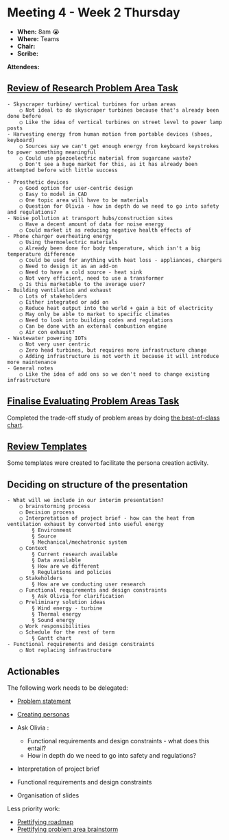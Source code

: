 # Meeting 4 - Week 2 Thursday

- **When:** 8am 😭
- **Where:** Teams
- **Chair:** 
- **Scribe:** 

**Attendees:**

## [Review of Research Problem Area Task](https://gitlab.com/dennuguyen/desn2000/-/issues/22)
	- Skyscraper turbine/ vertical turbines for urban areas
		○ Not ideal to do skyscraper turbines because that's already been done before
		○ Like the idea of vertical turbines on street level to power lamp posts 
	- Harvesting energy from human motion from portable devices (shoes, keyboard)
		○ Sources say we can't get enough energy from keyboard keystrokes to power something meaningful 
		○ Could use piezoelectric material from sugarcane waste?
		○ Don't see a huge market for this, as it has already been attempted before with little success
		
	- Prosthetic devices
		○ Good option for user-centric design 
		○ Easy to model in CAD 
		○ One topic area will have to be materials
		○ Question for Olivia - how in depth do we need to go into safety and regulations?
	- Noise pollution at transport hubs/construction sites
		○ Have a decent amount of data for noise energy 
		○ Could market it as reducing negative health effects of 
	- Phone charger overheating energy
		○ Using thermoelectric materials 
		○ Already been done for body temperature, which isn't a big temperature difference
		○ Could be used for anything with heat loss - appliances, chargers 
		○ Need to design it as an add-on 
		○ Need to have a cold source - heat sink 
		○ Not very efficient, need to use a transformer 
		○ Is this marketable to the average user?
	- Building ventilation and exhaust
		○ Lots of stakeholders
		○ Either integrated or add on 
		○ Reduce heat output into the world + gain a bit of electricity
		○ May only be able to market to specific climates
		○ Need to look into building codes and regulations 
		○ Can be done with an external combustion engine
		○ Air con exhaust?
	- Wastewater powering IOTs
		○ Not very user centric
		○ Zero head turbines, but requires more infrastructure change
		○ Adding infrastructure is not worth it because it will introduce more maintenance
	- General notes
		○ Like the idea of add ons so we don't need to change existing infrastructure



## [Finalise Evaluating Problem Areas Task](https://gitlab.com/dennuguyen/desn2000/-/issues/23)

Completed the trade-off study of problem areas by doing [the best-of-class chart](https://docs.google.com/spreadsheets/d/15Y5BLjWYeOzdiXMWd3SZe7I68tTQgj5_khv4GgHinzo/edit?usp=sharing).

## [Review Templates](https://gitlab.com/dennuguyen/desn2000/-/issues/30)

Some templates were created to facilitate the persona creation activity.

## Deciding on structure of the presentation
	- What will we include in our interim presentation?
		○ brainstorming process
		○ Decision process
		○ Interpretation of project brief - how can the heat from ventilation exhaust by converted into useful energy
			§ Environment
			§ Source
			§ Mechanical/mechatronic system 
		○ Context
			§ Current research available
			§ Data available
			§ How are we different
			§ Regulations and policies 
		○ Stakeholders
			§ How are we conducting user research
		○ Functional requirements and design constraints
			§ Ask Olivia for clarification
		○ Preliminary solution ideas
			§ Wind energy - turbine
			§ Thermal energy 
			§ Sound energy 
		○ Work responsibilities
		○ Schedule for the rest of term 
			§ Gantt chart 
	- Functional requirements and design constraints
		○ Not replacing infrastructure 

## Actionables

The following work needs to be delegated:
- [Problem statement](https://gitlab.com/dennuguyen/desn2000/-/issues/19)
- [Creating personas](https://gitlab.com/dennuguyen/desn2000/-/issues/20)
- Ask Olivia :
	- Functional requirements and design constraints - what does this entail?
	- How in depth do we need to go into safety and regulations?
- Interpretation of project brief
- Functional requirements and design constraints 
	
- Organisation of slides 

Less priority work:
- [Prettifying roadmap](https://gitlab.com/dennuguyen/desn2000/-/issues/26)
- [Prettifying problem area brainstorm](https://gitlab.com/dennuguyen/desn2000/-/issues/32)
